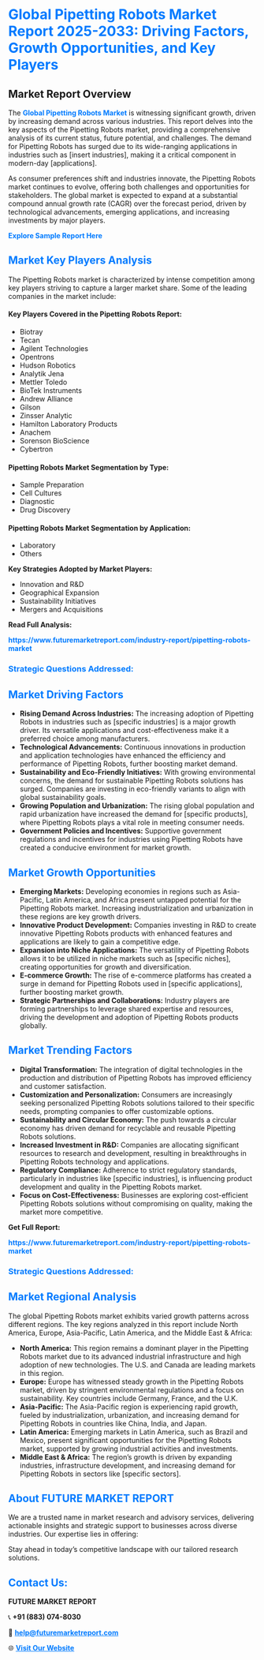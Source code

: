 <h1 style="color: #007BFF;">Global Pipetting Robots Market Report 2025-2033: Driving Factors, Growth Opportunities, and Key Players</h1>

<section id="overview">
<h2>Market Report Overview</h2>
<p>The <a href="https://www.futuremarketreport.com/industry-report/pipetting-robots-market" style="color: #007BFF; text-decoration: none;"><strong>Global Pipetting Robots Market</strong></a> is witnessing significant growth, driven by increasing demand across various industries. This report delves into the key aspects of the Pipetting Robots market, providing a comprehensive analysis of its current status, future potential, and challenges. The demand for Pipetting Robots has surged due to its wide-ranging applications in industries such as [insert industries], making it a critical component in modern-day [applications].</p>
<p>As consumer preferences shift and industries innovate, the Pipetting Robots market continues to evolve, offering both challenges and opportunities for stakeholders. The global market is expected to expand at a substantial compound annual growth rate (CAGR) over the forecast period, driven by technological advancements, emerging applications, and increasing investments by major players.</p>
</section>

<section id="overview">
<p><a href="https://www.futuremarketreport.com/request-sample/reportId=56551" style="color: #007BFF; text-decoration: none;"><strong>Explore Sample Report Here</strong></a></p>
</section>

<section id="key-players">
<h2 style="color: #007BFF;">Market Key Players Analysis</h2>
<p>The Pipetting Robots market is characterized by intense competition among key players striving to capture a larger market share. Some of the leading companies in the market include:</p>
<h4>Key Players Covered in the Pipetting Robots Report:</h4>
<ul><li>Biotray</li><li>Tecan</li><li>Agilent Technologies</li><li>Opentrons</li><li>Hudson Robotics</li><li>Analytik Jena</li><li>Mettler Toledo</li><li>BioTek Instruments</li><li>Andrew Alliance</li><li>Gilson</li><li>Zinsser Analytic</li><li>Hamilton Laboratory Products</li><li>Anachem</li><li>Sorenson BioScience</li><li>Cybertron</li></ul>
<h4>Pipetting Robots Market Segmentation by Type:</h4>
<ul><li>Sample Preparation</li><li>Cell Cultures</li><li>Diagnostic</li><li>Drug Discovery</li></ul>

<h4>Pipetting Robots Market Segmentation by Application:</h4>
<ul><li>Laboratory</li><li>Others</li></ul>
<p><strong>Key Strategies Adopted by Market Players:</strong></p>
<ul>
<li>Innovation and R&D</li>
<li>Geographical Expansion</li>
<li>Sustainability Initiatives</li>
<li>Mergers and Acquisitions</li>
</ul>
</section>

<section>
<p><strong>Read Full Analysis: </strong></p><a href="https://www.futuremarketreport.com/industry-report/pipetting-robots-market" style="color: #007BFF; text-decoration: none;"><strong>https://www.futuremarketreport.com/industry-report/pipetting-robots-market</strong></a>
<h3 style="color: #007BFF;">Strategic Questions Addressed:</h3>
</section>

<section id="driving-factors">
<h2 style="color: #007BFF;">Market Driving Factors</h2>
<ul>
<li><strong>Rising Demand Across Industries:</strong> The increasing adoption of Pipetting Robots in industries such as [specific industries] is a major growth driver. Its versatile applications and cost-effectiveness make it a preferred choice among manufacturers.</li>
<li><strong>Technological Advancements:</strong> Continuous innovations in production and application technologies have enhanced the efficiency and performance of Pipetting Robots, further boosting market demand.</li>
<li><strong>Sustainability and Eco-Friendly Initiatives:</strong> With growing environmental concerns, the demand for sustainable Pipetting Robots solutions has surged. Companies are investing in eco-friendly variants to align with global sustainability goals.</li>
<li><strong>Growing Population and Urbanization:</strong> The rising global population and rapid urbanization have increased the demand for [specific products], where Pipetting Robots plays a vital role in meeting consumer needs.</li>
<li><strong>Government Policies and Incentives:</strong> Supportive government regulations and incentives for industries using Pipetting Robots have created a conducive environment for market growth.</li>
</ul>
</section>

<section id="growth-opportunities">
<h2 style="color: #007BFF;">Market Growth Opportunities</h2>
<ul>
<li><strong>Emerging Markets:</strong> Developing economies in regions such as Asia-Pacific, Latin America, and Africa present untapped potential for the Pipetting Robots market. Increasing industrialization and urbanization in these regions are key growth drivers.</li>
<li><strong>Innovative Product Development:</strong> Companies investing in R&D to create innovative Pipetting Robots products with enhanced features and applications are likely to gain a competitive edge.</li>
<li><strong>Expansion into Niche Applications:</strong> The versatility of Pipetting Robots allows it to be utilized in niche markets such as [specific niches], creating opportunities for growth and diversification.</li>
<li><strong>E-commerce Growth:</strong> The rise of e-commerce platforms has created a surge in demand for Pipetting Robots used in [specific applications], further boosting market growth.</li>
<li><strong>Strategic Partnerships and Collaborations:</strong> Industry players are forming partnerships to leverage shared expertise and resources, driving the development and adoption of Pipetting Robots products globally.</li>
</ul>
</section>

<section id="trending-factors">
<h2 style="color: #007BFF;">Market Trending Factors</h2>
<ul>
<li><strong>Digital Transformation:</strong> The integration of digital technologies in the production and distribution of Pipetting Robots has improved efficiency and customer satisfaction.</li>
<li><strong>Customization and Personalization:</strong> Consumers are increasingly seeking personalized Pipetting Robots solutions tailored to their specific needs, prompting companies to offer customizable options.</li>
<li><strong>Sustainability and Circular Economy:</strong> The push towards a circular economy has driven demand for recyclable and reusable Pipetting Robots solutions.</li>
<li><strong>Increased Investment in R&D:</strong> Companies are allocating significant resources to research and development, resulting in breakthroughs in Pipetting Robots technology and applications.</li>
<li><strong>Regulatory Compliance:</strong> Adherence to strict regulatory standards, particularly in industries like [specific industries], is influencing product development and quality in the Pipetting Robots market.</li>
<li><strong>Focus on Cost-Effectiveness:</strong> Businesses are exploring cost-efficient Pipetting Robots solutions without compromising on quality, making the market more competitive.</li>
</ul>
</section>

<section>
<p><strong>Get Full Report: </strong></p><a href="https://www.futuremarketreport.com/industry-report/pipetting-robots-market" style="color: #007BFF; text-decoration: none;"><strong>https://www.futuremarketreport.com/industry-report/pipetting-robots-market</strong></a>
<h3 style="color: #007BFF;">Strategic Questions Addressed:</h3>
</section>


<section id="regional-analysis">
<h2 style="color: #007BFF;">Market Regional Analysis</h2>
<p>The global Pipetting Robots market exhibits varied growth patterns across different regions. The key regions analyzed in this report include North America, Europe, Asia-Pacific, Latin America, and the Middle East & Africa:</p>
<ul>
<li><strong>North America:</strong> This region remains a dominant player in the Pipetting Robots market due to its advanced industrial infrastructure and high adoption of new technologies. The U.S. and Canada are leading markets in this region.</li>
<li><strong>Europe:</strong> Europe has witnessed steady growth in the Pipetting Robots market, driven by stringent environmental regulations and a focus on sustainability. Key countries include Germany, France, and the U.K.</li>
<li><strong>Asia-Pacific:</strong> The Asia-Pacific region is experiencing rapid growth, fueled by industrialization, urbanization, and increasing demand for Pipetting Robots in countries like China, India, and Japan.</li>
<li><strong>Latin America:</strong> Emerging markets in Latin America, such as Brazil and Mexico, present significant opportunities for the Pipetting Robots market, supported by growing industrial activities and investments.</li>
<li><strong>Middle East & Africa:</strong> The region’s growth is driven by expanding industries, infrastructure development, and increasing demand for Pipetting Robots in sectors like [specific sectors].</li>
</ul>
</section>

<footer>
<h2 style="color: #007BFF;">About FUTURE MARKET REPORT</h2>
<p>We are a trusted name in market research and advisory services, delivering actionable insights and strategic support to businesses across diverse industries. Our expertise lies in offering:</p>

<p>Stay ahead in today’s competitive landscape with our tailored research solutions.</p>

<h2 style="color: #007BFF;">Contact Us:</h2>
<p><strong>FUTURE MARKET REPORT</strong></p>
<p>📞 <strong>+91 (883) 074-8030</strong></p>
<p>📧 <strong><a href="mailto:help@futuremarketreport.com" style="color: #007BFF;">help@futuremarketreport.com</a></strong></p>
<p>🌐 <strong><a href="https://www.futuremarketreport.com/" style="color: #007BFF;">Visit Our Website</a></strong></p>
</footer>